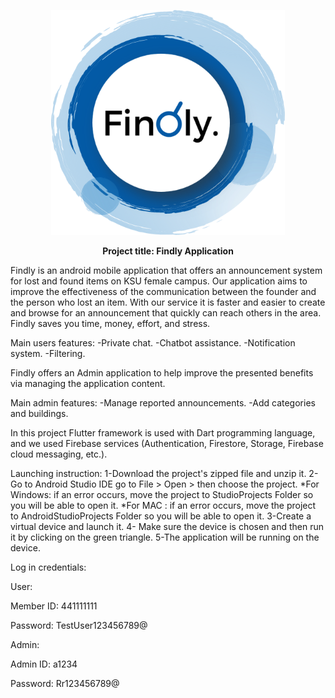 <p align="center">
<img src="FindlyApp/assets/img.png" alt="Findly logo" height="360">
</p>
<p align="center" style="bold"><b>Project title: Findly Application</b></p> 

Findly is an android mobile application that offers an announcement system for lost and found
items on KSU female campus. Our application aims to improve the effectiveness of the communication between
the founder and the person who lost an item. With our service it is faster and easier to create and browse
for an announcement that quickly can reach others in the area. Findly saves you time, money, effort, and stress.

Main users features:
-Private chat.
-Chatbot assistance.
-Notification system.
-Filtering.

Findly offers an Admin application to help improve the presented benefits via managing the application content.

Main admin features:
-Manage reported announcements.
-Add categories and buildings.

In this project Flutter framework is used with Dart programming language, and we used Firebase services
(Authentication, Firestore, Storage, Firebase cloud messaging, etc.).

Launching instruction:
1-Download the project's zipped file and unzip it.
2-Go to Android Studio IDE go to File > Open > then choose the project.
*For Windows: if an error occurs, move the project to StudioProjects
Folder so you will be able to open it.
*For MAC : if an error occurs, move the project to AndroidStudioProjects
Folder so you will be able to open it.
3-Create a virtual device and launch it.
4- Make sure the device is chosen and then run it by clicking on the green
triangle.
5-The application will be running on the device.

Log in credentials:

<p align="left"> User:</p>
<p align="left"> Member ID: 441111111</p>
<p align="left"> Password: TestUser123456789@</p>
<p align="left"></p>
<p align="left"> Admin:</p>
<p align="left"> Admin ID: a1234</p>
<p align="left"> Password: Rr123456789@</p>
